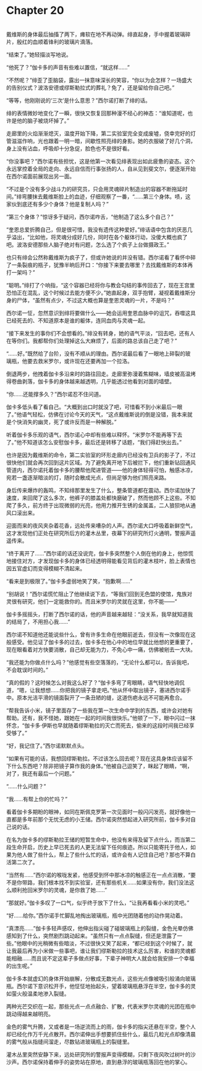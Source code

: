 # Chapter 20

<br>
戴维斯的身体最后抽搐了两下，瘫软在地不再动弹。绯直起身，手中握着玻璃碎片，殷红的血顺着锋利的玻璃片滴落。

“结束了。”她轻描淡写地说。

“他死了？”伽卡多的声音有些难以置信，“就这样……”

“不然呢？”绯歪了歪脑袋，露出一抹意味深长的笑容，“你以为会怎样？一场盛大的告别仪式？波洛安德或缪斯勒拉式的葬礼？免了，还是留给你自己吧。”

“等等，他刚刚说的‘三次’是什么意思？”西尔诺打断了绯的话。

绯的表情微妙地变化了一瞬，很快又恢复回那种漫不经心的神态：“谁知道呢，也许是他的脑子被烧坏掉了。”

走廊里的火焰渐渐熄灭，温度开始下降，第二实验室完全变成废墟，侥幸完好的灯管滋滋作响，光也跟着一明一暗，间歇性照亮绯的身影。她的衣服破了好几个洞，身上没有沾血，呼吸却十分急促，脸色也不是很好看。

“你没事吧？”西尔诺有些担忧，这是他第一次看见绯表现出如此疲惫的姿态。这个永远掌控着全局的走向、永远自信而行事张扬的人，自从见到斐文尔，便逐渐开始在西尔诺面前展现出另一面。

“不过是个没有多少战斗力的研究员，只会用灵魂碎片制造出的容器不断拖延时间。”绯弯腰抹去戴维斯脸上的血迹，仔细观察了一番，“……第三个身体。啧，这家伙到底还有多少个身体？他是复制人吗？”

“第三个身体？”惊讶多于疑问，西尔诺咋舌，“他制造了这么多个自己？”

“奎恩总爱折腾自己，但是很可惜，我没有遗传这种爱好。”绯话语中包含的厌恶几乎溢出，“比如他，将灵魂分成好几份，同时在各个躯体行动，没傻大概也疯了吧。波洛安德那些人脑子绝对有问题，怎么选了个疯子上台做摄政王。”

也只有绯会公然称戴维斯为疯子了，但或许她说的并没有错。西尔诺看了看怀中碎了一条裂痕的瓶子，犹豫半晌后开口：“你接下来要去哪里？去找戴维斯的本体再打一架吗？”

“聪明。”绯打了个响指，“这个容器已经将你与教会勾结的事传回去了，现在王宫里恐怕正在混乱，这个时候过去能方便不少。”她直起身，双手抱臂，凝视着戴维斯分身的尸体，“虽然有点少，不过这大概也算是奎恩灵魂的一片，不是吗？”

西尔诺一怔，忽然意识到绯将要做什么——她会运用奎恩血脉中的诅咒，吞噬这具已经死去的、不知道原本是谁的躯体，连同血肉与灵魂一起。

“接下来发生的事你们不会想看的。”绯没有转身，她的语气平淡，“回去吧，还有人在等你们。我都帮你们处理掉这么大麻烦了，后面的路总该自己走了吧？”

“……好。”既然给了台阶，没有不顺从的理由。西尔诺最后看了一眼地上碎裂的玻璃瓶，他要去救米罗尔，或许现在还要再加一个拉洛。

倒退两步，他拽着伽卡多沿来时的路往回走。走廊里弥漫着焦糊味，墙皮被高温烤得卷曲剥落，伽卡多的身体越来越透明，几乎能透过他看到对面的墙壁。

“你……还能撑多久？”西尔诺忍不住问道。

伽卡多低头看了看自己。“大概到出口时就没了吧，可惜看不到小米最后一眼了。”他语气轻松，仿佛在讨论今天的天气，“这点戴维斯说的倒是没错，我本来就是个快消失的幽灵，死了或许反而是一种解脱。”

听着伽卡多乐观的语气，西尔诺心中却有些难以释怀。“米罗尔不能再等下去了。”他不知道该怎么安慰伽卡多，最后还是转移了话题，“我们得赶快出去。”

也许是因为戴维斯的命令，第二实验室的环形走廊内已经没有卫兵的影子了，不过很快他们就会再次回到这片区域。为了避免离开地下后被拦下，他们重新钻回通风管道内，西尔诺托着伽卡多的腰帮他爬进管道——他的身体轻得可怕，触感冰凉，宛若一盏逐渐暗淡的灯，随时会散成光点，但尚足够为他们照亮来路。

身后传来爆炸的轰鸣，不知绯那里发生了什么，整条管道都在震动。西尔诺加快了速度，来回爬了这么多次，他裤子的膝盖处都快磨破了，然而他顾不上这些。不知爬了多久，前方终于出现微弱的光亮，他用力推开生锈的金属盖，二人狼狈地从通风口滚出来。

迎面而来的夜风夹杂着花香，远处传来嘈杂的人声。西尔诺大口呼吸着新鲜空气，这才发现他们正处在研究所后方的灌木丛里，夜幕下的研究所灯火通明，警报声遥遥传来。

“终于离开了……”西尔诺的话还没说完，伽卡多突然整个人倒在他的身上，他惊慌地接住对方，才发现伽卡多的身体已经透明得能看见背后的灌木枝叶，脸上表情也因五官虚幻而变得模糊不清起来。

“看来是到极限了。”伽卡多虚弱地笑了笑，“抱歉啊……”

“别胡说！”西尔诺慌忙阻止了他继续说下去，“等我们回到无色盟的使馆，鬼族对灵很有研究，他们一定能救你的。而且米罗尔的灵就在这里，你不能——”

伽卡多摇摇头，打断了西尔诺的话，他的声音越来越轻：“没关系，我早就知道我的结局了，不用担心我……”

西尔诺不知道他还能说些什么，曾有许多生命在他眼前逝去，但没有一次像现在这般感受。他见证了伽卡多的过去，伽卡多在他心中的地位早就比他想的更重要了，现在眼看着对方快要消散，自己却无能为力，不免心中一痛，仿佛被剜去一大块。

“我还能为你做点什么吗？”他感觉有些空落落的，“无论什么都可以，告诉我吧，不会耽误时间的。”

“真的假的？这时候怎么对我这么好了？”伽卡多弯了弯眼睛，语气轻快地调侃道，“嗯，让我想想……你把我的镜子拿走吧。”他从怀中取出镜子，塞进西尔诺手中。原本光洁平滑的镜面裂开了一条丑陋的缝，这道伤疤永远不可能再愈合。

“帮我告诉小米，镜子里面存了一些我在第一次生命中学到的东西，或许会对她有帮助。还有，我不怪她，跟她在一起的时间我很快乐。”他顿了一下，眼中闪过一抹怀念，“伽卡多·伊斯也早就随着缪斯勒拉的灭亡而死去，偷来的这段时间我已经享受够了。”

“好，我记住了。”西尔诺默默点头。

“如果有可能的话，我想回缪斯勒拉。不过该怎么回去呢？现在这具身体应该留不下什么东西吧？除非把镜子算作我的身体。”他被自己逗笑了，眯起了眼睛，“啊，对了，我还有最后一个问题。”

“……什么问题？”

“我……有帮上你的忙吗？”

看着伽卡多期盼的眼神，如同在斯佩克罗第一次见面时一般闪闪发亮，就好像他一直都是多年前那个无忧无虑的小王储。西尔诺突然想起进入研究所前，伽卡多对自己说的话。

在名为伽卡多的缪斯勒拉王储的短暂生命中，他没有来得及留下点什么，而当第二段生命开启，历史上早已死去的人更无法留下任何痕迹。所以只能寄托于他人，如果为他人做了些什么，帮上了些什么忙的话，或许会有人记住自己吧？那也不算白活第二次了。

“当然有……”西尔诺的喉咙发紧，他感受到怀中那冰凉的触感正在一点点消散，“要不是你带路，我们根本找不到实验室，还有那些机关……如果没有你，我们没法这么顺利抢回米罗尔的灵魂，是你救了她……”

“那就好。”伽卡多叹了一口气，似乎终于放下了什么，“让我再看看小米的灵吧。”

“好……给你。”西尔诺手忙脚乱地掏出玻璃瓶，瓶中光团随着他的动作晃动着。

“真漂亮……”伽卡多轻声感叹，他伸出指尖碰了碰玻璃瓶上的裂缝，金色光晕仿佛感知到了什么，突然剧烈跳动起来。“虽然只有一点点裂缝，但还是泄露了一些。”他眼中的光稍微有些暗淡，不过很快又笑了起来，“都已经到这个时候了，就让我最后再为小米做一些事吧，谁让我们缪斯勒拉的技术这么厉害，和谁的灵魂都能相融……而且说不定这辈子多做点好事，下辈子神明大人就会给我安排一个幸福的出生呢。”

伽卡多本就虚幻的身体开始崩解，分散成无数光点，这些光点像被吸引般涌向玻璃瓶。西尔诺下意识松开手，他怔怔地抬起头，望着玻璃瓶悬浮在半空，伽卡多的灵如萤火般温柔地渗入裂缝。

两种光芒交织在一起，那些光点一点点融合、扩散，代表米罗尔灵魂的光团在瓶中跳动得越来越明亮。

金色的雾气升腾，又或者是一场逆流而上的雨，伽卡多的指尖还悬在半空，整个人却已经化作万千光点散开。西尔诺伸出手想要抓住些什么，最后几粒光点却像清晨的雾气般从指缝间溜走，尽数钻进玻璃瓶上的裂缝里。

灌木丛里突然安静下来，远处研究所的警报声变得模糊，只剩下夜风吹过树叶的沙沙声。西尔诺保持着伸手的姿势站在原地，直到悬浮的玻璃瓶落回在他的掌心。
